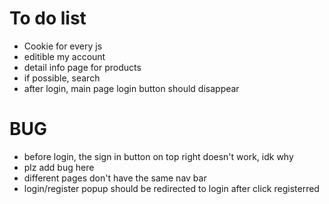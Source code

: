 # To do list

* Cookie for every js
* editible my account
* detail info page for products
* if possible, search
* after login, main page login button should disappear

# BUG

- before login, the sign in button on top right doesn't work, idk why
- plz add bug here
- different pages don't have the same nav bar
- login/register popup should be redirected to login after click registerred


